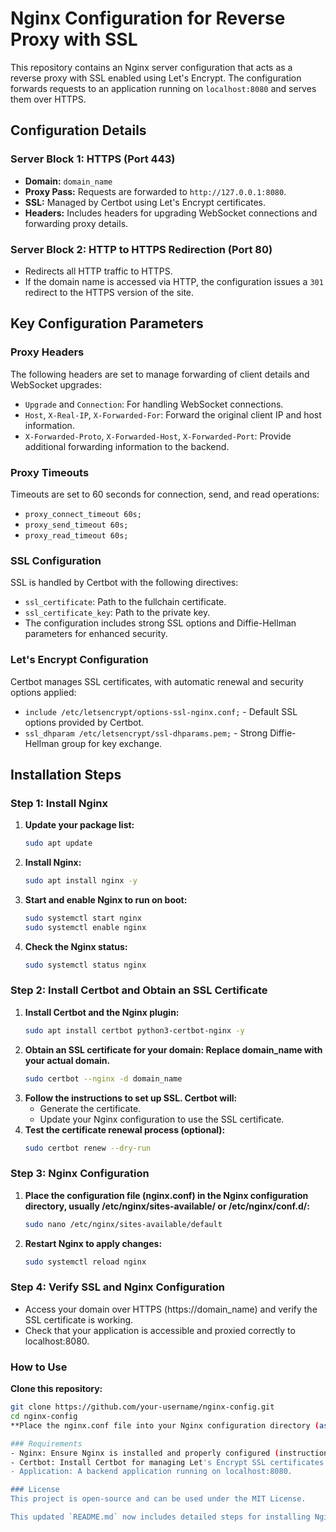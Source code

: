 # Nginx Configuration for Reverse Proxy with SSL

This repository contains an Nginx server configuration that acts as a reverse proxy with SSL enabled using Let's Encrypt. The configuration forwards requests to an application running on `localhost:8080` and serves them over HTTPS.

## Configuration Details

### Server Block 1: HTTPS (Port 443)

- **Domain:** `domain_name`
- **Proxy Pass:** Requests are forwarded to `http://127.0.0.1:8080`.
- **SSL:** Managed by Certbot using Let's Encrypt certificates.
- **Headers:** Includes headers for upgrading WebSocket connections and forwarding proxy details.

### Server Block 2: HTTP to HTTPS Redirection (Port 80)

- Redirects all HTTP traffic to HTTPS.
- If the domain name is accessed via HTTP, the configuration issues a `301` redirect to the HTTPS version of the site.

## Key Configuration Parameters

### Proxy Headers
The following headers are set to manage forwarding of client details and WebSocket upgrades:
- `Upgrade` and `Connection`: For handling WebSocket connections.
- `Host`, `X-Real-IP`, `X-Forwarded-For`: Forward the original client IP and host information.
- `X-Forwarded-Proto`, `X-Forwarded-Host`, `X-Forwarded-Port`: Provide additional forwarding information to the backend.

### Proxy Timeouts
Timeouts are set to 60 seconds for connection, send, and read operations:
- `proxy_connect_timeout 60s;`
- `proxy_send_timeout 60s;`
- `proxy_read_timeout 60s;`

### SSL Configuration
SSL is handled by Certbot with the following directives:
- `ssl_certificate`: Path to the fullchain certificate.
- `ssl_certificate_key`: Path to the private key.
- The configuration includes strong SSL options and Diffie-Hellman parameters for enhanced security.

### Let's Encrypt Configuration
Certbot manages SSL certificates, with automatic renewal and security options applied:
- `include /etc/letsencrypt/options-ssl-nginx.conf;` - Default SSL options provided by Certbot.
- `ssl_dhparam /etc/letsencrypt/ssl-dhparams.pem;` - Strong Diffie-Hellman group for key exchange.

## Installation Steps

### Step 1: Install Nginx

1. **Update your package list:**
   ```bash
   sudo apt update
2. **Install Nginx:**
   ```bash
   sudo apt install nginx -y
3. **Start and enable Nginx to run on boot:**
   ```bash
   sudo systemctl start nginx
   sudo systemctl enable nginx
4. **Check the Nginx status:**
   ```bash
   sudo systemctl status nginx
   
### Step 2: Install Certbot and Obtain an SSL Certificate

1. **Install Certbot and the Nginx plugin:**
   ```bash
   sudo apt install certbot python3-certbot-nginx -y
2. **Obtain an SSL certificate for your domain: Replace domain_name with your actual domain.**
   ```bash
   sudo certbot --nginx -d domain_name
3. **Follow the instructions to set up SSL. Certbot will:**
   - Generate the certificate.
   - Update your Nginx configuration to use the SSL certificate.
4. **Test the certificate renewal process (optional):**
   ```bash
   sudo certbot renew --dry-run

### Step 3: Nginx Configuration

1. **Place the configuration file (nginx.conf) in the Nginx configuration directory, usually /etc/nginx/sites-available/ or /etc/nginx/conf.d/:**
   ```bash
   sudo nano /etc/nginx/sites-available/default
2. **Restart Nginx to apply changes:**
   ```bash
   sudo systemctl reload nginx

### Step 4: Verify SSL and Nginx Configuration
   - Access your domain over HTTPS (https://domain_name) and verify the SSL certificate is working.
   - Check that your application is accessible and proxied correctly to localhost:8080.

### How to Use
**Clone this repository:**
   ```bash
   git clone https://github.com/your-username/nginx-config.git
   cd nginx-config
**Place the nginx.conf file into your Nginx configuration directory (as described in Step 3 above) and restart Nginx.**

### Requirements
   - Nginx: Ensure Nginx is installed and properly configured (instructions provided above).
   - Certbot: Install Certbot for managing Let's Encrypt SSL certificates.
   - Application: A backend application running on localhost:8080.

### License
This project is open-source and can be used under the MIT License.

This updated `README.md` now includes detailed steps for installing Nginx, installing Certbot, and obtaining SSL certificates. It also provides instructions on how to place and use the configuration file.
